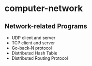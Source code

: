 computer-network
================

## Network-related Programs

* UDP client and server
* TCP client and server
* Go-back-N protocol
* Distributed Hash Table
* Distributed Routing Protocol
